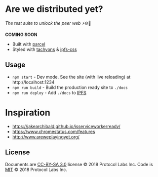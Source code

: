 # Are we distributed yet?

_The test suite to unlock the peer web_ ⚡🌐🔑

**COMING SOON**

- Built with [parcel]
- Styled with [tachyons] & [ipfs-css]

## Usage

- `npm start` - Dev mode. See the site (with live reloading) at http://localhost:1234
- `npm run build` - Build the production ready site to `./docs`
- `npm run deploy` - Add `./docs` to [IPFS]

# Inspiration

- https://jakearchibald.github.io/isserviceworkerready/
- https://www.chromestatus.com/features
- http://www.areweplayingyet.org/

## License

Documents are [CC-BY-SA 3.0] license © 2018 Protocol Labs Inc.
Code is [MIT](./LICENSE) © 2018 Protocol Labs Inc.

[IPFS]: https://ipfs.io
[parcel]: https://parceljs.org
[tachyons]: http://tachyons.io
[ipfs-css]: https://github.com/ipfs-shipyard/ipfs-css
[CC-BY-SA 3.0]: https://ipfs.io/ipfs/QmVreNvKsQmQZ83T86cWSjPu2vR3yZHGPm5jnxFuunEB9u
